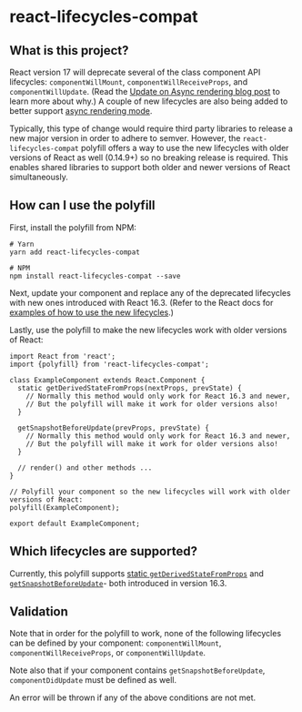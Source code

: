 react-lifecycles-compat
=======================

What is this project?
---------------------

React version 17 will deprecate several of the class component API lifecycles: `componentWillMount`, `componentWillReceiveProps`, and `componentWillUpdate`. (Read the [Update on Async rendering blog post](https://reactjs.org/blog/2018/03/27/update-on-async-rendering.html) to learn more about why.) A couple of new lifecycles are also being added to better support [async rendering mode](https://reactjs.org/blog/2018/03/01/sneak-peek-beyond-react-16.html).

Typically, this type of change would require third party libraries to release a new major version in order to adhere to semver. However, the `react-lifecycles-compat` polyfill offers a way to use the new lifecycles with older versions of React as well (0.14.9+) so no breaking release is required. This enables shared libraries to support both older and newer versions of React simultaneously.

How can I use the polyfill
--------------------------

First, install the polyfill from NPM:

    # Yarn
    yarn add react-lifecycles-compat

    # NPM
    npm install react-lifecycles-compat --save

Next, update your component and replace any of the deprecated lifecycles with new ones introduced with React 16.3. (Refer to the React docs for [examples of how to use the new lifecycles](https://reactjs.org/blog/2018/03/27/update-on-async-rendering.html).)

Lastly, use the polyfill to make the new lifecycles work with older versions of React:

    import React from 'react';
    import {polyfill} from 'react-lifecycles-compat';

    class ExampleComponent extends React.Component {
      static getDerivedStateFromProps(nextProps, prevState) {
        // Normally this method would only work for React 16.3 and newer,
        // But the polyfill will make it work for older versions also!
      }

      getSnapshotBeforeUpdate(prevProps, prevState) {
        // Normally this method would only work for React 16.3 and newer,
        // But the polyfill will make it work for older versions also!
      }

      // render() and other methods ...
    }

    // Polyfill your component so the new lifecycles will work with older versions of React:
    polyfill(ExampleComponent);

    export default ExampleComponent;

Which lifecycles are supported?
-------------------------------

Currently, this polyfill supports [static `getDerivedStateFromProps`](https://reactjs.org/docs/react-component.html#static-getderivedstatefromprops) and [`getSnapshotBeforeUpdate`](https://reactjs.org/docs/react-component.html#getsnapshotbeforeupdate)- both introduced in version 16.3.

Validation
----------

Note that in order for the polyfill to work, none of the following lifecycles can be defined by your component: `componentWillMount`, `componentWillReceiveProps`, or `componentWillUpdate`.

Note also that if your component contains `getSnapshotBeforeUpdate`, `componentDidUpdate` must be defined as well.

An error will be thrown if any of the above conditions are not met.
